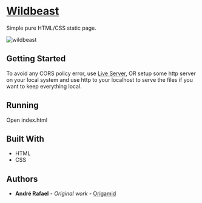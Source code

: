 # [Wildbeast](https://hil-beer-t.github.io/wildbeast/)

Simple pure HTML/CSS static page.

![wildbeast](https://user-images.githubusercontent.com/52302576/82131588-12df9380-97ad-11ea-9a75-9d00d5d0ef6d.png)

## Getting Started

To avoid any CORS policy error, use [Live Server](https://marketplace.visualstudio.com/items?itemName=ritwickdey.LiveServer), OR setup some http server on your local system and use http to your localhost to serve the files if you want to keep everything local.

## Running

Open index.html

## Built With

* HTML
* CSS

## Authors

* **André Rafael** - *Original work* - [Origamid](https://www.origamid.com/)

